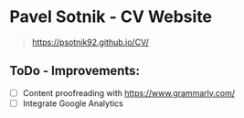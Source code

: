 # Pavel Sotnik - CV Website

> https://psotnik92.github.io/CV/

## ToDo - Improvements:

- [ ] Content proofreading with https://www.grammarly.com/
- [ ] Integrate Google Analytics
